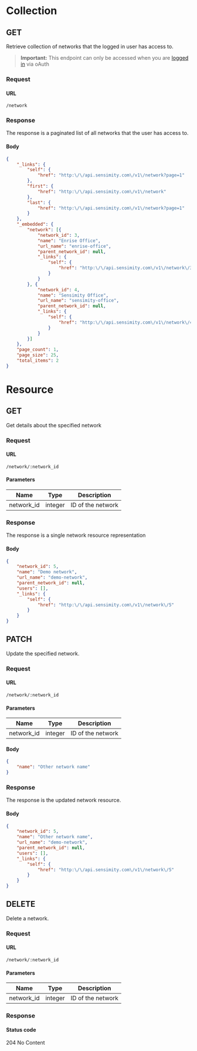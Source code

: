 # Collection

## GET

Retrieve collection of networks that the logged in user has access to.

> **Important:** This endpoint can only be accessed when you are [logged in](../authentication.md) via oAuth

### Request

#### URL
```
/network
```

### Response
The response is a paginated list of all networks that the user has access to.

#### Body
```json
{
    "_links": {
        "self": {
            "href": "http:\/\/api.sensimity.com\/v1\/network?page=1"
        },
        "first": {
            "href": "http:\/\/api.sensimity.com\/v1\/network"
        },
        "last": {
            "href": "http:\/\/api.sensimity.com\/v1\/network?page=1"
        }
    },
    "_embedded": {
        "network": [{
            "network_id": 3,
            "name": "Enrise Office",
            "url_name": "enrise-office",
            "parent_network_id": null,
            "_links": {
                "self": {
                    "href": "http:\/\/api.sensimity.com\/v1\/network\/3"
                }
            }
        }, {
            "network_id": 4,
            "name": "Sensimity Office",
            "url_name": "sensimity-office",
            "parent_network_id": null,
            "_links": {
                "self": {
                    "href": "http:\/\/api.sensimity.com\/v1\/network\/4"
                }
            }
        }]
    },
    "page_count": 1,
    "page_size": 25,
    "total_items": 2
}
```

# Resource

## GET
Get details about the specified network

### Request

#### URL
```
/network/:network_id
```

#### Parameters
| Name              | Type    | Description              |
|-------------------|---------|--------------------------|
| network_id        | integer | ID of the network        |

### Response
The response is a single network resource representation

#### Body
```json
{
    "network_id": 5,
    "name": "Demo network",
    "url_name": "demo-network",
    "parent_network_id": null,
    "users": [],
    "_links": {
        "self": {
            "href": "http:\/\/api.sensimity.com\/v1\/network\/5"
        }
    }
}
```

## PATCH
Update the specified network.

### Request

#### URL
```
/network/:network_id
```

#### Parameters
| Name              | Type    | Description              |
|-------------------|---------|--------------------------|
| network_id        | integer | ID of the network        |

#### Body
```json
{
    "name": "Other network name"
}
```

### Response
The response is the updated network resource.

#### Body
```json
{
    "network_id": 5,
    "name": "Other network name",
    "url_name": "demo-network",
    "parent_network_id": null,
    "users": [],
    "_links": {
        "self": {
            "href": "http:\/\/api.sensimity.com\/v1\/network\/5"
        }
    }
}
```

## DELETE
Delete a network.

### Request

#### URL
```
/network/:network_id
```

#### Parameters
| Name              | Type    | Description              |
|-------------------|---------|--------------------------|
| network_id        | integer | ID of the network        |

### Response

#### Status code
204 No Content
